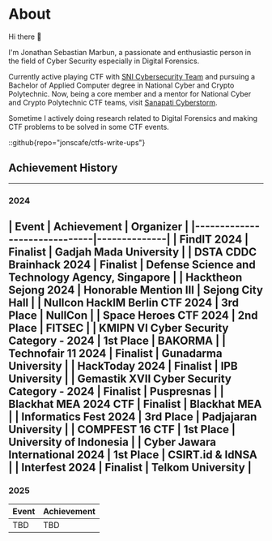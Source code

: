 # About
Hi there 👋

I'm Jonathan Sebastian Marbun, a passionate and enthusiastic person in the field of Cyber Security especially in Digital Forensics.

Currently active playing CTF with [SNI Cybersecurity Team](https://serikatnewbie.me) and pursuing a Bachelor of Applied Computer degree in National Cyber and Crypto Polytechnic. Now, being a core member and a mentor for National Cyber and Crypto Polytechnic CTF teams, visit [Sanapati Cyberstorm](http://146.190.194.189/).

Sometime I actively doing research related to Digital Forensics and making CTF problems to be solved in some CTF events.

::github{repo="jonscafe/ctfs-write-ups"}

## Achievement History
---
### 2024
| Event | Achievement | Organizer |
|------------------------------|--------------|
| **FindIT 2024** | Finalist | Gadjah Mada University |
| **DSTA CDDC Brainhack 2024** | Finalist | Defense Science and Technology Agency, Singapore |
| **Hacktheon Sejong 2024** | Honorable Mention III | Sejong City Hall |
| **Nullcon HackIM Berlin CTF 2024** | 3rd Place | NullCon |
| **Space Heroes CTF 2024** | 2nd Place | FITSEC |
| **KMIPN VI Cyber Security Category - 2024** | 1st Place | BAKORMA |
| **Technofair 11 2024** | Finalist | Gunadarma University |
| **HackToday 2024** | Finalist | IPB University |
| **Gemastik XVII Cyber Security Category - 2024** | Finalist | Puspresnas |
| **Blackhat MEA 2024 CTF** | Finalist | Blackhat MEA |
| **Informatics Fest 2024** | 3rd Place | Padjajaran University |
| **COMPFEST 16 CTF** | 1st Place | University of Indonesia |
| **Cyber Jawara International 2024** | 1st Place | CSIRT.id & IdNSA |
| **Interfest 2024** | Finalist | Telkom University |
---
### 2025
| Event | Achievement |
|------------------------------|--------------|
| TBD | TBD |
